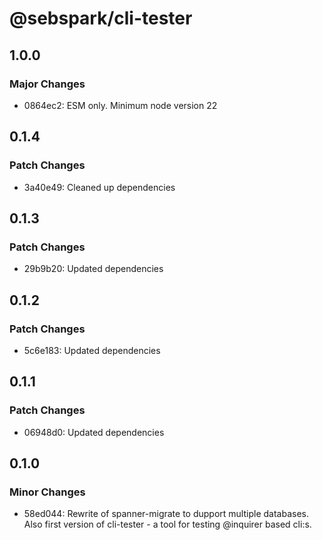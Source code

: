 # @sebspark/cli-tester

## 1.0.0

### Major Changes

- 0864ec2: ESM only. Minimum node version 22

## 0.1.4

### Patch Changes

- 3a40e49: Cleaned up dependencies

## 0.1.3

### Patch Changes

- 29b9b20: Updated dependencies

## 0.1.2

### Patch Changes

- 5c6e183: Updated dependencies

## 0.1.1

### Patch Changes

- 06948d0: Updated dependencies

## 0.1.0

### Minor Changes

- 58ed044: Rewrite of spanner-migrate to dupport multiple databases. Also first version of cli-tester - a tool for testing @inquirer based cli:s.
